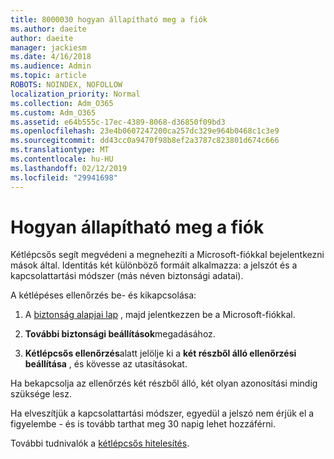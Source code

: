 ```yaml
---
title: 8000030 hogyan állapítható meg a fiók
ms.author: daeite
author: daeite
manager: jackiesm
ms.date: 4/16/2018
ms.audience: Admin
ms.topic: article
ROBOTS: NOINDEX, NOFOLLOW
localization_priority: Normal
ms.collection: Adm_O365
ms.custom: Adm_O365
ms.assetid: e64b555c-17ec-4389-8068-d36850f09bd3
ms.openlocfilehash: 23e4b0607247200ca257dc329e964b0468c1c3e9
ms.sourcegitcommit: dd43cc0a9470f98b8ef2a3787c823801d674c666
ms.translationtype: MT
ms.contentlocale: hu-HU
ms.lasthandoff: 02/12/2019
ms.locfileid: "29941698"
---
```

# <a name="how-to-verify-your-account"></a>Hogyan állapítható meg a fiók

Kétlépcsős segít megvédeni a megnehezíti a Microsoft-fiókkal bejelentkezni mások által. Identitás két különböző formáit alkalmazza: a jelszót és a kapcsolattartási módszer (más néven biztonsági adatai). 
  
A kétlépéses ellenőrzés be- és kikapcsolása:
  
1. A [biztonság alapjai lap](https://go.microsoft.com/fwlink/?linkid=842325) , majd jelentkezzen be a Microsoft-fiókkal. 
    
2. **További biztonsági beállítások**megadásához. 
    
3. **Kétlépcsős ellenőrzés**alatt jelölje ki a **két részből álló ellenőrzési beállítása** , és kövesse az utasításokat. 
    
Ha bekapcsolja az ellenőrzés két részből álló, két olyan azonosítási mindig szüksége lesz.
  
Ha elveszítjük a kapcsolattartási módszer, egyedül a jelszó nem érjük el a figyelembe - és is tovább tarthat meg 30 napig lehet hozzáférni. 
  
További tudnivalók a [kétlépcsős hitelesítés](https://go.microsoft.com/fwlink/?linkid=872270).
  

